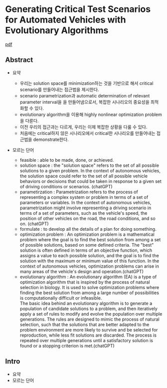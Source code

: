# Generating Critical Test Scenarios for Automated Vehicles with Evolutionary Algorithms
[pdf](../reference_summary/Generating_Critical_Test_Scenarios_for_Automated_Vehicles_with_Evolutionary_Algorithms.pdf)
## Abstract

- 요약
  - 우리는 solution space를 minimization하는 것을 기반으로 해서 critical scenario를 만들어내는 접근법을 제시한다.
  - scenario parametrization과 automatic determination of relevant parameter interval을 을 만들어냄으로서, 복잡한 시나리오의 중요성을 최적화할 수 있다.
  - evolutionary algorithm을 이용해 highly nonlinear optimization problem을 다룬다.
  - 이전 우리의 접근과는 다르게, 우리는 이제 복잡한 상황을 다룰 수 있다. 
  - 처음에는 critical하지 않은 시나리오에서 critical한 시나리오를 만들어내는 접근법을 demonstrate한다.

- 모르는 단어
  - feasible : able to be made, done, or achieved.
  - solution space : the "solution space" refers to the set of all possible solutions to a given problem. In the context of autonomous vehicles, the solution space could refer to the set of all possible vehicle behaviors or decisions that could be taken in response to a given set of driving conditions or scenarios. (chatGPT)
  - parametirzation : Parametrization refers to the process of representing a complex system or problem in terms of a set of parameters or variables. In the context of autonomous vehicles, parametrization might involve representing a driving scenario in terms of a set of parameters, such as the vehicle's speed, the position of other vehicles on the road, the road conditions, and so on. (chatGPT)
  - formulate : to develop all the details of a plan for doing something.
  - optimization problem : An optimization problem is a mathematical problem where the goal is to find the best solution from among a set of possible solutions, based on some defined criteria. The "best" solution is often defined in terms of an objective function, which assigns a value to each possible solution, and the goal is to find the solution with the maximum or minimum value of this function. In the context of autonomous vehicles, optimization problems can arise in many areas of the vehicle's design and operation.(chatGPT)
  - evolutionary algorithm : An evolutionary algorithm (EA) is a type of optimization algorithm that is inspired by the process of natural selection in biology. It is used to solve optimization problems where finding the best solution from among a large number of possibilities is computationally difficult or infeasible. <br> The basic idea behind an evolutionary algorithm is to generate a population of candidate solutions to a problem, and then iteratively apply a set of rules to modify and evolve the population over multiple generations. The rules are designed to mimic the process of natural selection, such that the solutions that are better adapted to the problem environment are more likely to survive and be selected for reproduction, while less fit solutions are discarded. The process is repeated over multiple generations until a satisfactory solution is found or a stopping criterion is met.(chatGPT)

## Intro

- 요약
- 모르는 단어